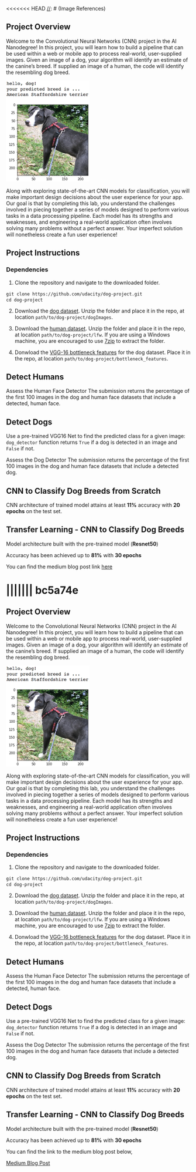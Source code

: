 <<<<<<< HEAD
[//]: # (Image References)

[image1]: ./images/sample_dog_output.png "Sample Output"
[image2]: ./images/vgg16_model.png "VGG-16 Model Keras Layers"
[image3]: ./images/vgg16_model_draw.png "VGG16 Model Figure"


## Project Overview



Welcome to the Convolutional Neural Networks (CNN) project in the AI Nanodegree! In this project, you will learn how to build a pipeline that can be used within a web or mobile app to process real-world, user-supplied images.  Given an image of a dog, your algorithm will identify an estimate of the canine’s breed.  If supplied an image of a human, the code will identify the resembling dog breed.  

![Sample Output][image1]

Along with exploring state-of-the-art CNN models for classification, you will make important design decisions about the user experience for your app.  Our goal is that by completing this lab, you understand the challenges involved in piecing together a series of models designed to perform various tasks in a data processing pipeline.  Each model has its strengths and weaknesses, and engineering a real-world application often involves solving many problems without a perfect answer.  Your imperfect solution will nonetheless create a fun user experience!

## Project Instructions

### Dependencies

1. Clone the repository and navigate to the downloaded folder.
```	
git clone https://github.com/udacity/dog-project.git
cd dog-project
```

2. Download the [dog dataset](https://s3-us-west-1.amazonaws.com/udacity-aind/dog-project/dogImages.zip).  Unzip the folder and place it in the repo, at location `path/to/dog-project/dogImages`. 

3. Download the [human dataset](https://s3-us-west-1.amazonaws.com/udacity-aind/dog-project/lfw.zip).  Unzip the folder and place it in the repo, at location `path/to/dog-project/lfw`.  If you are using a Windows machine, you are encouraged to use [7zip](http://www.7-zip.org/) to extract the folder. 

4. Donwload the [VGG-16 bottleneck features](https://s3-us-west-1.amazonaws.com/udacity-aind/dog-project/DogVGG16Data.npz) for the dog dataset.  Place it in the repo, at location `path/to/dog-project/bottleneck_features`.


## Detect Humans
Assess the Human Face Detector
The submission returns the percentage of the first 100 images in the dog and human face datasets that include a detected, human face.

## Detect Dogs
Use a pre-trained VGG16 Net to find the predicted class for a given image: `dog_detector` function returns `True` if a dog is detected in an image and `False` if not.

Assess the Dog Detector
The submission returns the percentage of the first 100 images in the dog and human face datasets that include a detected dog.

## CNN to Classify Dog Breeds from Scratch
CNN architecture of trained model attains at least **11%** accuracy  with **20 epochs** on the test set.

## Transfer Learning - CNN to Classify Dog Breeds  
Model architecture built with the  pre-trained model (**Resnet50**)

Accuracy has been achieved up to **81%** with **30 epochs**

You can find the medium blog post link [here](https://annishprashanth.medium.com/dog-breed-classifier-using-cnn-udacitys-capstone-project-32b6f3a1bfaf)

||||||| bc5a74e
=======
[//]: # (Image References)

[image1]: ./images/sample_dog_output.png "Sample Output"
[image2]: ./images/vgg16_model.png "VGG-16 Model Keras Layers"
[image3]: ./images/vgg16_model_draw.png "VGG16 Model Figure"


## Project Overview



Welcome to the Convolutional Neural Networks (CNN) project in the AI Nanodegree! In this project, you will learn how to build a pipeline that can be used within a web or mobile app to process real-world, user-supplied images.  Given an image of a dog, your algorithm will identify an estimate of the canine’s breed.  If supplied an image of a human, the code will identify the resembling dog breed.  

![Sample Output][image1]

Along with exploring state-of-the-art CNN models for classification, you will make important design decisions about the user experience for your app.  Our goal is that by completing this lab, you understand the challenges involved in piecing together a series of models designed to perform various tasks in a data processing pipeline.  Each model has its strengths and weaknesses, and engineering a real-world application often involves solving many problems without a perfect answer.  Your imperfect solution will nonetheless create a fun user experience!

## Project Instructions

### Dependencies

1. Clone the repository and navigate to the downloaded folder.
```	
git clone https://github.com/udacity/dog-project.git
cd dog-project
```

2. Download the [dog dataset](https://s3-us-west-1.amazonaws.com/udacity-aind/dog-project/dogImages.zip).  Unzip the folder and place it in the repo, at location `path/to/dog-project/dogImages`. 

3. Download the [human dataset](https://s3-us-west-1.amazonaws.com/udacity-aind/dog-project/lfw.zip).  Unzip the folder and place it in the repo, at location `path/to/dog-project/lfw`.  If you are using a Windows machine, you are encouraged to use [7zip](http://www.7-zip.org/) to extract the folder. 

4. Donwload the [VGG-16 bottleneck features](https://s3-us-west-1.amazonaws.com/udacity-aind/dog-project/DogVGG16Data.npz) for the dog dataset.  Place it in the repo, at location `path/to/dog-project/bottleneck_features`.


## Detect Humans
Assess the Human Face Detector
The submission returns the percentage of the first 100 images in the dog and human face datasets that include a detected, human face.

## Detect Dogs
Use a pre-trained VGG16 Net to find the predicted class for a given image: `dog_detector` function returns `True` if a dog is detected in an image and `False` if not.

Assess the Dog Detector
The submission returns the percentage of the first 100 images in the dog and human face datasets that include a detected dog.

## CNN to Classify Dog Breeds from Scratch
CNN architecture of trained model attains at least **11%** accuracy  with **20 epochs** on the test set.

## Transfer Learning - CNN to Classify Dog Breeds  
Model architecture built with the  pre-trained model (**Resnet50**)

Accuracy has been achieved up to **81%** with **30 epochs**

You can find the link to the medium blog post below,

[Medium Blog Post](https://annishprashanth.medium.com/dog-breed-classifier-using-cnn-udacitys-capstone-project-32b6f3a1bfaf)
